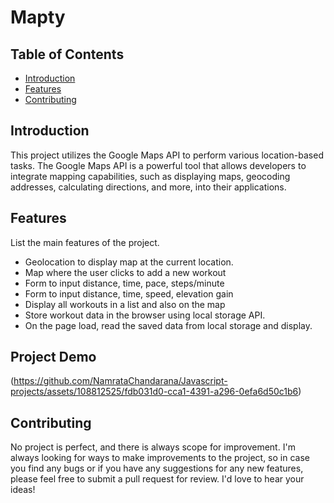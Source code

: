 # Mapty
## Table of Contents
- [Introduction](#introduction)
- [Features](#features)
- [Contributing](#contributing)

## Introduction

This project utilizes the Google Maps API to perform various location-based tasks. The Google Maps API is a powerful tool that allows developers to integrate mapping capabilities, such as displaying maps, geocoding addresses, calculating directions, and more, into their applications.

## Features

List the main features of the project.

- Geolocation to display map at the current location.
- Map where the user clicks to add a new workout
- Form to input distance, time, pace, steps/minute
- Form to input distance, time, speed, elevation gain
- Display all workouts in a list and also on the map
- Store workout data in the browser using local storage API.
- On the page load, read the saved data from local storage and display.

## Project Demo

(https://github.com/NamrataChandarana/Javascript-projects/assets/108812525/fdb031d0-cca1-4391-a296-0efa6d50c1b6)

## Contributing

No project is perfect, and there is always scope for improvement. I'm always looking for ways to make improvements to the project, so in case you find any bugs or if you have any suggestions for any new features, please feel free to submit a pull request for review. I'd love to hear your ideas!
